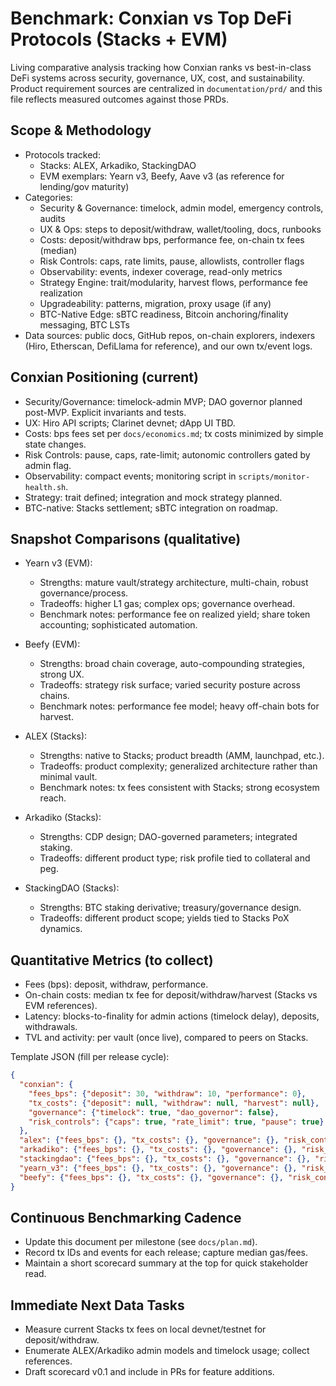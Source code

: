 # Benchmark: Conxian vs Top DeFi Protocols (Stacks + EVM)

Living comparative analysis tracking how Conxian ranks vs best-in-class DeFi systems across security, governance, UX, cost, and sustainability. Product requirement sources are centralized in `documentation/prd/` and this file reflects measured outcomes against those PRDs.

## Scope & Methodology

- Protocols tracked:
  - Stacks: ALEX, Arkadiko, StackingDAO
  - EVM exemplars: Yearn v3, Beefy, Aave v3 (as reference for lending/gov maturity)
- Categories:
  - Security & Governance: timelock, admin model, emergency controls, audits
  - UX & Ops: steps to deposit/withdraw, wallet/tooling, docs, runbooks
  - Costs: deposit/withdraw bps, performance fee, on-chain tx fees (median)
  - Risk Controls: caps, rate limits, pause, allowlists, controller flags
  - Observability: events, indexer coverage, read-only metrics
  - Strategy Engine: trait/modularity, harvest flows, performance fee realization
  - Upgradeability: patterns, migration, proxy usage (if any)
  - BTC-Native Edge: sBTC readiness, Bitcoin anchoring/finality messaging, BTC LSTs
- Data sources: public docs, GitHub repos, on-chain explorers, indexers (Hiro, Etherscan, DefiLlama for reference), and our own tx/event logs.

## Conxian Positioning (current)

- Security/Governance: timelock-admin MVP; DAO governor planned post-MVP. Explicit invariants and tests.
- UX: Hiro API scripts; Clarinet devnet; dApp UI TBD.
- Costs: bps fees set per `docs/economics.md`; tx costs minimized by simple state changes.
- Risk Controls: pause, caps, rate-limit; autonomic controllers gated by admin flag.
- Observability: compact events; monitoring script in `scripts/monitor-health.sh`.
- Strategy: trait defined; integration and mock strategy planned.
- BTC-native: Stacks settlement; sBTC integration on roadmap.

## Snapshot Comparisons (qualitative)

- Yearn v3 (EVM):
  - Strengths: mature vault/strategy architecture, multi-chain, robust governance/process.
  - Tradeoffs: higher L1 gas; complex ops; governance overhead.
  - Benchmark notes: performance fee on realized yield; share token accounting; sophisticated automation.

- Beefy (EVM):
  - Strengths: broad chain coverage, auto-compounding strategies, strong UX.
  - Tradeoffs: strategy risk surface; varied security posture across chains.
  - Benchmark notes: performance fee model; heavy off-chain bots for harvest.

- ALEX (Stacks):
  - Strengths: native to Stacks; product breadth (AMM, launchpad, etc.).
  - Tradeoffs: product complexity; generalized architecture rather than minimal vault.
  - Benchmark notes: tx fees consistent with Stacks; strong ecosystem reach.

- Arkadiko (Stacks):
  - Strengths: CDP design; DAO-governed parameters; integrated staking.
  - Tradeoffs: different product type; risk profile tied to collateral and peg.

- StackingDAO (Stacks):
  - Strengths: BTC staking derivative; treasury/governance design.
  - Tradeoffs: different product scope; yields tied to Stacks PoX dynamics.

## Quantitative Metrics (to collect)

- Fees (bps): deposit, withdraw, performance.
- On-chain costs: median tx fee for deposit/withdraw/harvest (Stacks vs EVM references).
- Latency: blocks-to-finality for admin actions (timelock delay), deposits, withdrawals.
- TVL and activity: per vault (once live), compared to peers on Stacks.

Template JSON (fill per release cycle):

```json
{
  "conxian": {
    "fees_bps": {"deposit": 30, "withdraw": 10, "performance": 0},
    "tx_costs": {"deposit": null, "withdraw": null, "harvest": null},
    "governance": {"timelock": true, "dao_governor": false},
    "risk_controls": {"caps": true, "rate_limit": true, "pause": true}
  },
  "alex": {"fees_bps": {}, "tx_costs": {}, "governance": {}, "risk_controls": {}},
  "arkadiko": {"fees_bps": {}, "tx_costs": {}, "governance": {}, "risk_controls": {}},
  "stackingdao": {"fees_bps": {}, "tx_costs": {}, "governance": {}, "risk_controls": {}},
  "yearn_v3": {"fees_bps": {}, "tx_costs": {}, "governance": {}, "risk_controls": {}},
  "beefy": {"fees_bps": {}, "tx_costs": {}, "governance": {}, "risk_controls": {}}
}
```

## Continuous Benchmarking Cadence

- Update this document per milestone (see `docs/plan.md`).
- Record tx IDs and events for each release; capture median gas/fees.
- Maintain a short scorecard summary at the top for quick stakeholder read.

## Immediate Next Data Tasks

- Measure current Stacks tx fees on local devnet/testnet for deposit/withdraw.
- Enumerate ALEX/Arkadiko admin models and timelock usage; collect references.
- Draft scorecard v0.1 and include in PRs for feature additions.
